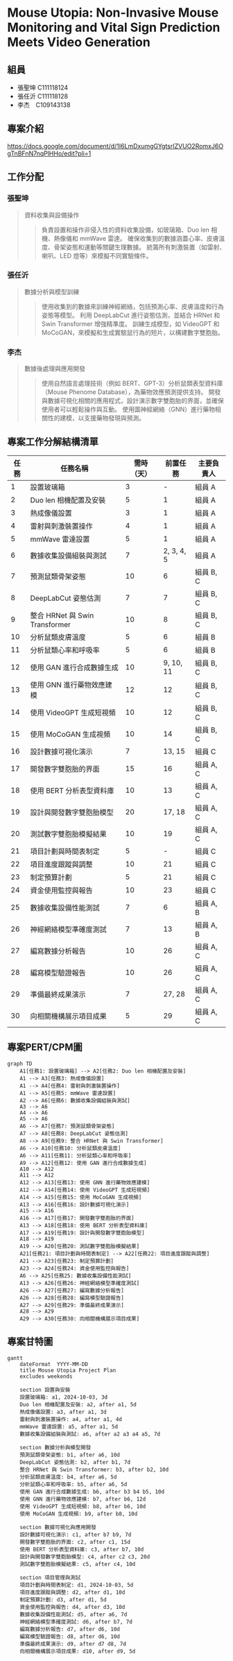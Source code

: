 # Mouse Utopia: Non-Invasive Mouse Monitoring and Vital Sign Prediction Meets Video Generation 
## 組員<br>
+ 張聖坤 C111118124<br>
+ 張任沂 C111118128<br>
+ 李杰　C109143138<br>

## 專案介紹
https://docs.google.com/document/d/1I6LmDxumgGYgtsrIZVUO2RomxJ6OgTnBFnN7nqPlHHo/edit?pli=1

## 工作分配
### 張聖坤
>資料收集與設備操作
>>負責設置和操作非侵入性的資料收集設備，如玻璃箱、Duo len 相機、熱像儀和 mmWave 雷達。
確保收集到的數據涵蓋心率、皮膚溫度、骨架姿態和運動等關鍵生理數據。
統籌所有刺激裝置（如雷射、喇叭、LED 燈等）來模擬不同實驗條件。
>>
### 張任沂
>數據分析與模型訓練
>>使用收集到的數據來訓練神經網絡，包括預測心率、皮膚溫度和行為姿態等模型。
利用 DeepLabCut 進行姿態估測，並結合 HRNet 和 Swin Transformer 增強精準度。
訓練生成模型，如 VideoGPT 和 MoCoGAN，來模擬和生成實驗鼠行為的短片，以構建數字雙胞胎。
>>
### 李杰
>數據後處理與應用開發
>>使用自然語言處理技術（例如 BERT、GPT-3）分析鼠類表型資料庫（Mouse Phenome Database），為藥物效應預測提供支持。
開發與數據可視化相關的應用程式，設計演示數字雙胞胎的界面，並確保使用者可以輕鬆操作與互動。
使用圖神經網絡（GNN）進行藥物相關性的建模，以支援藥物發現與預測。
>>
## 專案工作分解結構清單

| 任務 | 任務名稱                | 需時（天） | 前置任務 | 主要負責人    |
| -------- | ----------------------- | ---------- | ------------ | ----------- |
| 1        | 設置玻璃箱              | 3          | -            | 組員 A      |
| 2        | Duo len 相機配置及安裝  | 5          | 1            | 組員 A      |
| 3        | 熱成像儀設置            | 3          | 1            | 組員 A      |
| 4        | 雷射與刺激裝置操作      | 4          | 1            | 組員 A      |
| 5        | mmWave 雷達設置         | 5          | 1            | 組員 A      |
| 6        | 數據收集設備組裝與測試  | 7          | 2, 3, 4, 5   | 組員 A      |
| 7        | 預測鼠類骨架姿態        | 10         | 6            | 組員 B, C   |
| 8        | DeepLabCut 姿態估測     | 7          | 7            | 組員 B, C   |
| 9        | 整合 HRNet 與 Swin Transformer | 10     | 8            | 組員 B, C   |
| 10       | 分析鼠類皮膚溫度        | 5          | 6            | 組員 B      |
| 11       | 分析鼠類心率和呼吸率    | 5          | 6            | 組員 B      |
| 12       | 使用 GAN 進行合成數據生成 | 10       | 9, 10, 11    | 組員 B, C   |
| 13       | 使用 GNN 進行藥物效應建模 | 12       | 12           | 組員 B, C   |
| 14       | 使用 VideoGPT 生成短視頻 | 10        | 12           | 組員 B, C   |
| 15       | 使用 MoCoGAN 生成視頻   | 10         | 14           | 組員 B, C   |
| 16       | 設計數據可視化演示      | 7          | 13, 15       | 組員 C      |
| 17       | 開發數字雙胞胎的界面    | 15         | 16           | 組員 A, C   |
| 18       | 使用 BERT 分析表型資料庫 | 10        | 13           | 組員 A, C   |
| 19       | 設計與開發數字雙胞胎模型 | 20        | 17, 18       | 組員 A, C   |
| 20       | 測試數字雙胞胎模擬結果  | 10         | 19           | 組員 A, C   |
| 21       | 項目計劃與時間表制定    | 5          | -            | 組員 C      |
| 22       | 項目進度跟蹤與調整      | 10         | 21           | 組員 C      |
| 23       | 制定預算計劃            | 5          | 21           | 組員 C      |
| 24       | 資金使用監控與報告      | 10         | 23           | 組員 C      |
| 25       | 數據收集設備性能測試    | 7          | 6            | 組員 A, B   |
| 26       | 神經網絡模型準確度測試  | 7          | 13           | 組員 A, B   |
| 27       | 編寫數據分析報告        | 10         | 26           | 組員 A, C   |
| 28       | 編寫模型驗證報告        | 10         | 26           | 組員 A, C   |
| 29       | 準備最終成果演示        | 7          | 27, 28       | 組員 A, C   |
| 30       | 向相關機構展示項目成果  | 5          | 29           | 組員 A, C   |

## 專案PERT/CPM圖

```mermaid
graph TD
    A1[任務1: 設置玻璃箱] --> A2[任務2: Duo len 相機配置及安裝]
    A1 --> A3[任務3: 熱成像儀設置]
    A1 --> A4[任務4: 雷射與刺激裝置操作]
    A1 --> A5[任務5: mmWave 雷達設置]
    A2 --> A6[任務6: 數據收集設備組裝與測試]
    A3 --> A6
    A4 --> A6
    A5 --> A6
    A6 --> A7[任務7: 預測鼠類骨架姿態]
    A7 --> A8[任務8: DeepLabCut 姿態估測]
    A8 --> A9[任務9: 整合 HRNet 與 Swin Transformer]
    A6 --> A10[任務10: 分析鼠類皮膚溫度]
    A6 --> A11[任務11: 分析鼠類心率和呼吸率]
    A9 --> A12[任務12: 使用 GAN 進行合成數據生成]
    A10 --> A12
    A11 --> A12
    A12 --> A13[任務13: 使用 GNN 進行藥物效應建模]
    A12 --> A14[任務14: 使用 VideoGPT 生成短視頻]
    A14 --> A15[任務15: 使用 MoCoGAN 生成視頻]
    A13 --> A16[任務16: 設計數據可視化演示]
    A15 --> A16
    A16 --> A17[任務17: 開發數字雙胞胎的界面]
    A13 --> A18[任務18: 使用 BERT 分析表型資料庫]
    A17 --> A19[任務19: 設計與開發數字雙胞胎模型]
    A18 --> A19
    A19 --> A20[任務20: 測試數字雙胞胎模擬結果]
    A21[任務21: 項目計劃與時間表制定] --> A22[任務22: 項目進度跟蹤與調整]
    A21 --> A23[任務23: 制定預算計劃]
    A23 --> A24[任務24: 資金使用監控與報告]
    A6 --> A25[任務25: 數據收集設備性能測試]
    A13 --> A26[任務26: 神經網絡模型準確度測試]
    A26 --> A27[任務27: 編寫數據分析報告]
    A26 --> A28[任務28: 編寫模型驗證報告]
    A27 --> A29[任務29: 準備最終成果演示]
    A28 --> A29
    A29 --> A30[任務30: 向相關機構展示項目成果]
``````
## 專案甘特圖

```mermaid
gantt
    dateFormat  YYYY-MM-DD
    title Mouse Utopia Project Plan
    excludes weekends

    section 設置與安裝
    設置玻璃箱: a1, 2024-10-03, 3d
    Duo len 相機配置及安裝: a2, after a1, 5d
    熱成像儀設置: a3, after a1, 3d
    雷射與刺激裝置操作: a4, after a1, 4d
    mmWave 雷達設置: a5, after a1, 5d
    數據收集設備組裝與測試: a6, after a2 a3 a4 a5, 7d

    section 數據分析與模型開發
    預測鼠類骨架姿態: b1, after a6, 10d
    DeepLabCut 姿態估測: b2, after b1, 7d
    整合 HRNet 與 Swin Transformer: b3, after b2, 10d
    分析鼠類皮膚溫度: b4, after a6, 5d
    分析鼠類心率和呼吸率: b5, after a6, 5d
    使用 GAN 進行合成數據生成: b6, after b3 b4 b5, 10d
    使用 GNN 進行藥物效應建模: b7, after b6, 12d
    使用 VideoGPT 生成短視頻: b8, after b6, 10d
    使用 MoCoGAN 生成視頻: b9, after b8, 10d

    section 數據可視化與應用開發
    設計數據可視化演示: c1, after b7 b9, 7d
    開發數字雙胞胎的界面: c2, after c1, 15d
    使用 BERT 分析表型資料庫: c3, after b7, 10d
    設計與開發數字雙胞胎模型: c4, after c2 c3, 20d
    測試數字雙胞胎模擬結果: c5, after c4, 10d

    section 項目管理與測試
    項目計劃與時間表制定: d1, 2024-10-03, 5d
    項目進度跟蹤與調整: d2, after d1, 10d
    制定預算計劃: d3, after d1, 5d
    資金使用監控與報告: d4, after d3, 10d
    數據收集設備性能測試: d5, after a6, 7d
    神經網絡模型準確度測試: d6, after b7, 7d
    編寫數據分析報告: d7, after d6, 10d
    編寫模型驗證報告: d8, after d6, 10d
    準備最終成果演示: d9, after d7 d8, 7d
    向相關機構展示項目成果: d10, after d9, 5d
``````
